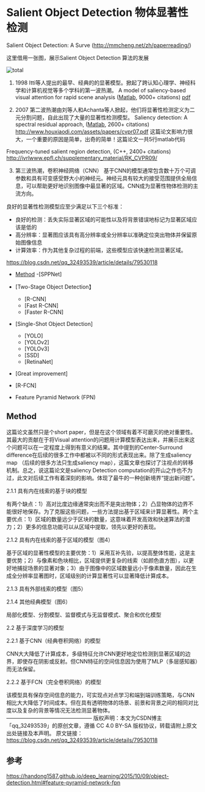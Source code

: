 # Salient Object Detection 物体显著性检测

Salient Object Detection: A Surve (http://mmcheng.net/zh/paperreading/)

这里借用一张图，展示Salient Object Detection 算法的发展

![total](https://github.com/weslynn/graphic-deep-neural-network/blob/master/pic/detectpic/salientobjectdetection.jpg)


1) 1998 Itti等人提出的最早、经典的的显著模型。掀起了跨认知心理学、神经科学和计算机视觉等多个学科的第一波热潮。
A model of saliency-based visual attention for rapid scene analysis ([Matlab](http://www.saliencytoolbox.net/), 9000+ citations)
[pdf](http://ilab.usc.edu/publications/doc/Itti_etal98pami.pdf)


2) 2007 第二波热潮由刘等人和Achanta等人掀起，他们将显著性检测定义为二元分割问题，自此出现了大量的显著性检测模型。
 Saliency detection: A spectral residual approach, ([Matlab](http://www.klab.caltech.edu/~xhou/projects/spectralResidual/spectralresidual.html), 2600+ citations)
 http://www.houxiaodi.com/assets/papers/cvpr07.pdf   这篇论文影响力很大，一个重要的原因是简单，出奇的简单！这篇论文一共5行matlab代码  

 Frequency-tuned salient region detection, (C++, 2400+ citations)
  http://ivrlwww.epfl.ch/supplementary_material/RK_CVPR09/ 

3) 第三波热潮，卷积神经网络（CNN）
  基于CNN的模型通常包含数十万个可调参数和具有可变感受野大小的神经元。神经元具有较大的接受范围提供全局信息，可以帮助更好地识别图像中最显著的区域。CNN成为显著性物体检测的主流方向。


良好的显著性检测模型应至少满足以下三个标准：
- 良好的检测：丢失实际显著区域的可能性以及将背景错误地标记为显著区域应该是低的
- 高分辨率：显著图应该具有高分辨率或全分辨率以准确定位突出物体并保留原始图像信息
- 计算效率：作为其他复杂过程的前端，这些模型应该快速检测显著区域。

https://blog.csdn.net/qq_32493539/article/details/79530118

- [Method](##Method)
  -[SPPNet]

- [Two-Stage Object Detection】
  - [R-CNN]
  - [Fast R-CNN]
  - [Faster R-CNN]

- [Single-Shot Object Detection]
  - [YOLO]
  - [YOLOv2]
  - [YOLOv3]
  - [SSD]
  - [RetinaNet]

- [Great improvement]
 - [R-FCN]
 - Feature Pyramid Network (FPN)


## Method

这篇论文虽然只是个short paper，但是在这个领域有着不可磨灭的绝对重要性。其最大的贡献在于将Visual attention的问题用计算模型表达出来，并展示出来这个问题可以在一定程度上得到有意义的结果。其中提到的Center-Surround difference在后续的很多工作中都被以不同的形式表现出来。除了生成saliency map （后续的很多方法只生成saliency map），这篇文章也探讨了注视点的转移机制。总之，说这篇论文是saliency Detection computation的开山之作也不为过，此文对后续工作有着深刻的影响。体现了最牛的一种创新境界“提出新问题”。

2.1.1 具有内在线索的基于块的模型

有两个缺点：1）高对比度边缘通常突出而不是突出物体；2）凸显物体的边界不能很好地保存。为了克服这些问题，一些方法提出基于区域来计算显著性。两个主要优点：1）区域的数量远少于区块的数量，这意味着开发高效和快速算法的潜力；2）更多的信息功能可以从区域中提取，领先以更好的表现。

2.1.2 具有内在线索的基于区域的模型（图4）

基于区域的显著性模型的主要优势：1）采用互补先验，以提高整体性能，这是主要优势；2）与像素和色块相比，区域提供更复杂的线索（如颜色直方图），以更好地捕捉场景的显著对象；3）由于图像中的区域数量远小于像素数量，因此在生成全分辨率显著图时，区域级别的计算显著性可以显著降低计算成本。

2.1.3 具有外部线索的模型（图5）

2.1.4 其他经典模型（图6）

局部化模型、分割模型、监督模式与无监督模式、聚合和优化模型

2.2 基于深度学习的模型

2.2.1 基于CNN（经典卷积网络）的模型

CNN大大降低了计算成本，多级特征允许CNN更好地定位检测到显著区域的边界，即使存在阴影或反射。但CNN特征的空间信息因为使用了MLP（多层感知器）而无法保留。

2.2.2 基于FCN（完全卷积网络）的模型

该模型具有保存空间信息的能力，可实现点对点学习和端到端训练策略，与CNN相比大大降低了时间成本。但在具有透明物体的场景、前景和背景之间的相同对比度以及复杂的背景等情况无法检测显著物体。
————————————————
版权声明：本文为CSDN博主「qq_32493539」的原创文章，遵循 CC 4.0 BY-SA 版权协议，转载请附上原文出处链接及本声明。
原文链接：https://blog.csdn.net/qq_32493539/article/details/79530118




## 参考

https://handong1587.github.io/deep_learning/2015/10/09/object-detection.html#feature-pyramid-network-fpn